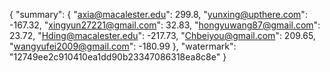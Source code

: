 {
    "summary": {
        "axia@macalester.edu": 299.8, 
        "yunxing@upthere.com": -167.32, 
        "xingyun27221@gmail.com": 32.83, 
        "hongyuwang87@gmail.com": 23.72, 
        "Hding@macalester.edu": -217.73, 
        "Chbeiyou@gmail.com": 209.65, 
        "wangyufei2009@gmail.com": -180.99
    }, 
    "watermark": "12749ee2c910410ea1dd90b23347086318ea8c8e"
}